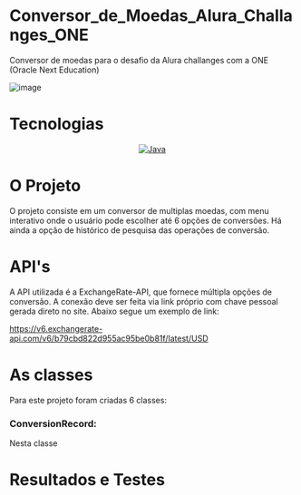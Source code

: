# Conversor_de_Moedas_Alura_Challanges_ONE

Conversor de moedas para o desafio da Alura challanges com a ONE (Oracle Next Education)

![image](https://github.com/LealDias/Conversor_de_Moedas_Alura_Challanges_ONE/assets/70763447/6827da2f-3fd8-48af-9ba6-a48916b421d7)

# Tecnologias

<p align="center">
  <a href="#">
    <img src="https://img.shields.io/badge/Java-E34F26?style=for-the-badge&logo=java&logoColor=white" alt="Java">
  </a>
</p>

# O Projeto

O projeto consiste em um conversor de multiplas moedas, com menu interativo onde o usuário pode escolher até 6 opções de conversões. Há ainda a opção de histórico de pesquisa das operações de conversão.

# API's

A API utilizada é a ExchangeRate-API, que fornece múltipla opções de conversão. A conexão deve ser feita via link próprio com chave pessoal gerada direto no site. Abaixo segue um exemplo de link:

https://v6.exchangerate-api.com/v6/b79cbd822d955ac95be0b81f/latest/USD

# As classes

Para este projeto foram criadas 6 classes:

### ConversionRecord:

Nesta classe

# Resultados e Testes


